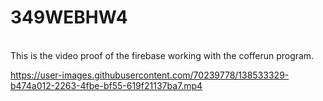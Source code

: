 # 349WEBHW4
<br>
This is the video proof of the firebase working with the cofferun program.
<br>

https://user-images.githubusercontent.com/70239778/138533329-b474a012-2263-4fbe-bf55-619f21137ba7.mp4

